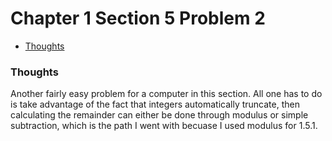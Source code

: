 Chapter 1 Section 5 Problem 2
=============================

- [Thoughts][thoughts]

### Thoughts ###

Another fairly easy problem for a computer in this section. All one has to do 
is take advantage of the fact that integers automatically truncate, then 
calculating the remainder can either be done through modulus or simple 
subtraction, which is the path I went with becuase I used modulus for 1.5.1.

[thoughts]: #thoughts
